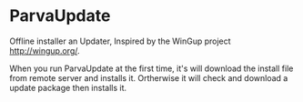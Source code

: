 # ParvaUpdate
Offline installer an Updater, Inspired by the WinGup  project http://wingup.org/.

When you run ParvaUpdate at the first time, it's will download the install file from remote server and installs it. Ortherwise it will check and download  a update package then installs it.

